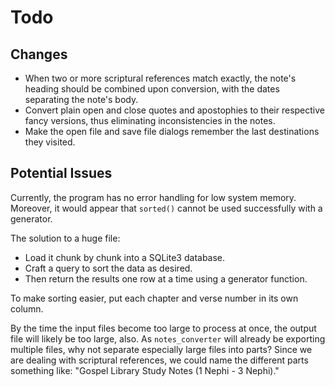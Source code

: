 # Todo

## Changes

* When two or more scriptural references match exactly, the note's heading should be combined upon conversion, with the dates separating the note's body.
* Convert plain open and close quotes and apostophies to their respective fancy versions, thus eliminating inconsistencies in the notes.
* Make the open file and save file dialogs remember the last destinations they visited.

## Potential Issues

Currently, the program has no error handling for low system memory. Moreover, it would appear that `sorted()` cannot be used successfully with a generator.

The solution to a huge file:

* Load it chunk by chunk into a SQLite3 database.
* Craft a query to sort the data as desired.
* Then return the results one row at a time using a generator function.

To make sorting easier, put each chapter and verse number in its own column.

By the time the input files become too large to process at once, the output file will likely be too large, also. As `notes_converter` will already be exporting multiple files, why not separate especially large files into parts? Since we are dealing with scriptural references, we could name the different parts something like: "Gospel Library Study Notes (1 Nephi - 3 Nephi)."
